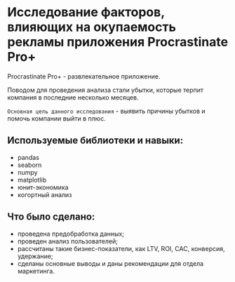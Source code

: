 # Исследование факторов, влияющих на окупаемость рекламы приложения Procrastinate Pro+ #

Procrastinate Pro+ - развлекательное приложение. 

Поводом для проведения анализа стали убытки, которые терпит компания в последние несколько месяцев.

`Основная цель данного исследования` - выявить причины убытков и помочь компании выйти в плюс. 

## Используемые библиотеки и навыки: ##

- pandas
- seaborn
- numpy
- matplotlib
- юнит-экономика
- когортный анализ

## Что было сделано: ##
- проведена предобработка данных;
- проведен анализ пользователей;
- рассчитаны такие бизнес-показатели, как  LTV, ROI, CAC, конверсия, удержание;
- сделаны основные выводы и даны рекомендации для отдела маркетинга.
